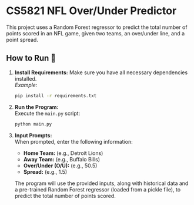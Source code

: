 # CS5821 NFL Over/Under Predictor

This project uses a Random Forest regressor to predict the total number of points scored in an NFL game, given two teams, an over/under line, and a point spread.

## How to Run 🏈

1. **Install Requirements:** 
   Make sure you have all necessary dependencies installed.  
   *Example:*  
   ```bash
   pip install -r requirements.txt
   ```

2. **Run the Program:**  
   Execute the `main.py` script:  
   ```bash
   python main.py
   ```

3. **Input Prompts:**  
   When prompted, enter the following information:
   - **Home Team:** (e.g., Detroit Lions)
   - **Away Team:** (e.g., Buffalo Bills)
   - **Over/Under (O/U):** (e.g., 50.5)
   - **Spread:** (e.g., 1.5)

   The program will use the provided inputs, along with historical data and a pre-trained Random Forest regressor (loaded from a pickle file), to predict the total number of points scored.
